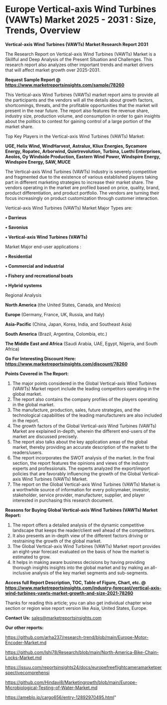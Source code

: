 # Europe Vertical-axis Wind Turbines (VAWTs) Market 2025 - 2031 : Size, Trends, Overview

<strong>Vertical-axis Wind Turbines (VAWTs) Market Research Report 2031</strong>

The Research Report on Vertical-axis Wind Turbines (VAWTs) Market is a Skillful and Deep Analysis of the Present Situation and Challenges. This research report also analyzes other important trends and market drivers that will affect market growth over 2025-2031.

<strong>Request Sample Report @ <a href=https://www.marketreportsinsights.com/sample/78260>https://www.marketreportsinsights.com/sample/78260</a></strong>

This Vertical-axis Wind Turbines (VAWTs) market report aims to provide all the participants and the vendors will all the details about growth factors, shortcomings, threats, and the profitable opportunities that the market will present in the near future. The report also features the revenue share, industry size, production volume, and consumption in order to gain insights about the politics to contest for gaining control of a large portion of the market share.

Top Key Players in the Vertical-axis Wind Turbines (VAWTs) Market:

<strong>UGE, Helix Wind, WindHarvest, Astralux, Kliux Energies, Sycamore Energy, Ropatec, Arborwind, Quietrevolution, Turbina, Luethi Enterprises, Aeolos, Oy Windside Production, Eastern Wind Power, Windspire Energy, Windspire Energy, SAW, MUCE</strong>

The Vertical-axis Wind Turbines (VAWTs) Industry is severely competitive and fragmented due to the existence of various established players taking part in different marketing strategies to increase their market share. The vendors operating in the market are profiled based on price, quality, brand, product differentiation, and product portfolio. The vendors are turning their focus increasingly on product customization through customer interaction.

Vertical-axis Wind Turbines (VAWTs) Market Major Types are:

<strong>• Darrieus

• Savonius

• Vertical-axis Wind Turbines (VAWTs)</strong>

Market Major end-user applications :

<strong>• Residential

• Commercial and industrial

• Fishery and recreational boats

• Hybrid systems</strong>

Regional Analysis

</u><strong><b>North America</b></strong> (the United States, Canada, and Mexico)

<strong><b>Europe </b></strong>(Germany, France, UK, Russia, and Italy)

<strong><b>Asia-Pacific</b></strong> (China, Japan, Korea, India, and Southeast Asia)

<strong><b>South America</b></strong> (Brazil, Argentina, Colombia, etc.)

<strong><b>The Middle East and Africa</b></strong> (Saudi Arabia, UAE, Egypt, Nigeria, and South Africa)

<strong>Go For Interesting Discount Here: <a href=https://www.marketreportsinsights.com/discount/78260>https://www.marketreportsinsights.com/discount/78260</a></strong>

<strong>Points Covered in The Report:</strong>
<ol>
  <li>The major points considered in the Global Vertical-axis Wind Turbines (VAWTs) Market report include the leading competitors operating in the global market.</li>
  <li>The report also contains the company profiles of the players operating in the global market.</li>
  <li>The manufacture, production, sales, future strategies, and the technological capabilities of the leading manufacturers are also included in the report.</li>
  <li>The growth factors of the Global Vertical-axis Wind Turbines (VAWTs) Market are explained in-depth, wherein the different end-users of the market are discussed precisely.</li>
  <li>The report also talks about the key application areas of the global market, thereby providing an accurate description of the market to the readers/users.</li>
  <li>The report incorporates the SWOT analysis of the market. In the final section, the report features the opinions and views of the industry experts and professionals. The experts analyzed the export/import policies that are favorably influencing the growth of the Global Vertical-axis Wind Turbines (VAWTs) Market.</li>
  <li>The report on the Global Vertical-axis Wind Turbines (VAWTs) Market is a worthwhile source of information for every policymaker, investor, stakeholder, service provider, manufacturer, supplier, and player interested in purchasing this research document.</li>
</ol>
<strong>Reasons for Buying Global Vertical-axis Wind Turbines (VAWTs) Market Report:</strong>

<ol>
  <li>The report offers a detailed analysis of the dynamic competitive landscape that keeps the reader/client well ahead of the competitors.</li>
  <li>It also presents an in-depth view of the different factors driving or restraining the growth of the global market.</li>
  <li>The Global Vertical-axis Wind Turbines (VAWTs) Market report provides an eight-year forecast evaluated on the basis of how the market is estimated to grow.</li>
  <li>It helps in making aware business decisions by having providing thorough insights insights into the global market and by making an all-inclusive analysis of the key market segments and sub-segments.</li>
</ol>
<strong>Access full Report Description, TOC, Table of Figure, Chart, etc. @ <a href=https://www.marketreportsinsights.com/industry-forecast/vertical-axis-wind-turbines-vawts-market-growth-and-size-2021-78260>https://www.marketreportsinsights.com/industry-forecast/vertical-axis-wind-turbines-vawts-market-growth-and-size-2021-78260</a></strong>


Thanks for reading this article; you can also get individual chapter wise section or region wise report version like Asia, United States, Europe.

<strong>Contact Us:</strong>
sales@marketreportsinsights.com

<strong>Our other reports:</strong>

<a href=https://github.com/arha237/research-trend/blob/main/Europe-Motor-Encoder-Market.md>https://github.com/arha237/research-trend/blob/main/Europe-Motor-Encoder-Market.md</a>

<a href=https://github.com/Ishi78/Research/blob/main/North-America-Bike-Chain-Locks-Market.md>https://github.com/Ishi78/Research/blob/main/North-America-Bike-Chain-Locks-Market.md</a>

<a href=https://issuu.com/reportsinsights24/docs/europefreeflightcameramarketperspectivecomprehensi>https://issuu.com/reportsinsights24/docs/europefreeflightcameramarketperspectivecomprehensi</a>

<a href=https://github.com/Hindavi8/Marketingrowth/blob/main/Europe-Microbiological-Testing-of-Water-Market.md>https://github.com/Hindavi8/Marketingrowth/blob/main/Europe-Microbiological-Testing-of-Water-Market.md</a>

<a href=https://ameblo.jp/cargo656/entry-12892970495.html>https://ameblo.jp/cargo656/entry-12892970495.html</a>"
